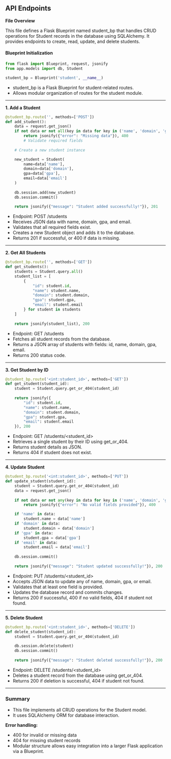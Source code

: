 ## API Endpoints

**File Overview**

This file defines a Flask Blueprint named student_bp that handles CRUD operations for Student records in the database using SQLAlchemy. It provides endpoints to create, read, update, and delete students.

#### Blueprint Initialization
```python
from flask import Blueprint, request, jsonify
from app.models import db, Student

student_bp = Blueprint('student', __name__)
```

- student_bp is a Flask Blueprint for student-related routes.
- Allows modular organization of routes for the student module.

---

**1. Add a Student**
```python
@student_bp.route('', methods=['POST'])
def add_student():
    data = request.get_json()
    if not data or not all(key in data for key in ('name', 'domain', 'gpa', 'email')):
        return jsonify({"error": "Missing data"}), 400
        # Validate required fields
    
    # Create a new student instance

    new_student = Student(
        name=data['name'],
        domain=data['domain'],
        gpa=data['gpa'],
        email=data['email']
    )
    
    db.session.add(new_student)
    db.session.commit()
    
    return jsonify({"message": "Student added successfully!"}), 201
```

- Endpoint: POST /students
- Receives JSON data with name, domain, gpa, and email.
- Validates that all required fields exist.
- Creates a new Student object and adds it to the database.
- Returns 201 if successful, or 400 if data is missing.

---

**2. Get All Students**
```python
@student_bp.route('', methods=['GET'])
def get_students():
    students = Student.query.all()
    student_list = [
        {
            "id": student.id,
            "name": student.name,
            "domain": student.domain,
            "gpa": student.gpa,
            "email": student.email
        } for student in students
    ]
    
    return jsonify(student_list), 200

```

- Endpoint: GET /students
- Fetches all student records from the database.
- Returns a JSON array of students with fields: id, name, domain, gpa, email.
- Returns 200 status code.

---

**3. Get Student by ID**
```python
@student_bp.route('<int:student_id>', methods=['GET'])    
def get_student(student_id):
    student = Student.query.get_or_404(student_id)
    
    return jsonify({
        "id": student.id,
        "name": student.name,
        "domain": student.domain,
        "gpa": student.gpa,
        "email": student.email
    }), 200
```

- Endpoint: GET /students/<student_id>
- Retrieves a single student by their ID using get_or_404.
- Returns student details as JSON.
- Returns 404 if student does not exist.

---

**4. Update Student**
```python
@student_bp.route('<int:student_id>', methods=['PUT'])
def update_student(student_id):
    student = Student.query.get_or_404(student_id)
    data = request.get_json()
    
    if not data or not any(key in data for key in ('name', 'domain', 'gpa', 'email')):
        return jsonify({"error": "No valid fields provided"}), 400

    if 'name' in data:
        student.name = data['name']
    if 'domain' in data:
        student.domain = data['domain']
    if 'gpa' in data:
        student.gpa = data['gpa']
    if 'email' in data:
        student.email = data['email']
    
    db.session.commit()
    
    return jsonify({"message": "Student updated successfully!"}), 200
```

- Endpoint: PUT /students/<student_id>
- Accepts JSON data to update any of name, domain, gpa, or email.
- Validates that at least one field is provided.
- Updates the database record and commits changes.
- Returns 200 if successful, 400 if no valid fields, 404 if student not found.

---

**5. Delete Student**
```python
@student_bp.route('<int:student_id>', methods=['DELETE'])
def delete_student(student_id):
    student = Student.query.get_or_404(student_id)
    
    db.session.delete(student)
    db.session.commit()
    
    return jsonify({"message": "Student deleted successfully!"}), 200   
```

- Endpoint: DELETE /students/<student_id>
- Deletes a student record from the database using get_or_404.
- Returns 200 if deletion is successful, 404 if student not found.

---
### Summary

- This file implements all CRUD operations for the Student model.
- It uses SQLAlchemy ORM for database interaction.

**Error handling:**

- 400 for invalid or missing data
- 404 for missing student records
- Modular structure allows easy integration into a larger Flask application via a Blueprint.
